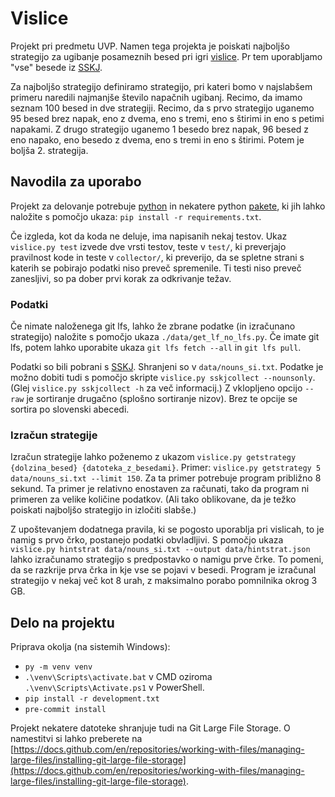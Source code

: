 # Vislice
Projekt pri predmetu UVP. Namen tega projekta je poiskati najboljšo strategijo za ugibanje posameznih besed pri igri [vislice](https://en.wikipedia.org/wiki/Hangman_(game)).
Pr tem uporabljamo "vse" besede iz [SSKJ](https://www.fran.si/iskanje?page=2&FilteredDictionaryIds=130&View=1&Query=*).

Za najboljšo strategijo definiramo strategijo, pri kateri bomo v najslabšem primeru naredili najmanjše število napačnih ugibanj.
Recimo, da imamo seznam 100 besed in dve strategiji. Recimo, da s prvo strategijo uganemo 95 besed brez napak, eno z dvema,
eno s tremi, eno s štirimi in eno s petimi napakami. Z drugo strategijo uganemo 1 besedo brez napak, 96 besed z eno napako, eno besedo
z dvema, eno s tremi in eno s štirimi. Potem je boljša 2. strategija.

## Navodila za uporabo
Projekt za delovanje potrebuje [python](https://www.python.org/) in nekatere
python [pakete](requirements.txt), ki jih lahko naložite s pomočjo ukaza:
`pip install -r requirements.txt`.

Če izgleda, kot da koda ne deluje, ima napisanih nekaj testov. Ukaz `vislice.py test`
izvede dve vrsti testov, teste v `test/`, ki preverjajo pravilnost kode in teste v `collector/`,
ki preverijo, da se spletne strani s katerih se pobirajo podatki niso preveč spremenile.
Ti testi niso preveč zanesljivi, so pa dober prvi korak za odkrivanje težav.

### Podatki
Če nimate naloženega git lfs, lahko že zbrane podatke (in izračunano strategijo) naložite s pomočjo ukaza `./data/get_lf_no_lfs.py`. Če imate git lfs, potem lahko uporabite ukaza
`git lfs fetch --all` in `git lfs pull`.

Podatki so bili pobrani s [SSKJ](https://www.fran.si/iskanje?FilteredDictionaryIds=130&View=1&Query=%2A). Shranjeni
so v `data/nouns_si.txt`. Podatke je možno dobiti tudi s pomočjo skripte `vislice.py sskjcollect --nounsonly`. (Glej
`vislice.py sskjcollect -h` za več informacij.) Z vklopljeno opcijo `--raw` je sortiranje drugačno (splošno sortiranje nizov).
Brez te opcije se sortira po slovenski abecedi.

### Izračun strategije
Izračun strategije lahko poženemo z ukazom `vislice.py getstrategy {dolzina_besed} {datoteka_z_besedami}`.
Primer: `vislice.py getstrategy 5 data/nouns_si.txt --limit 150`. Za ta primer potrebuje program približno
8 sekund. Ta primer je relativno enostaven za računati, tako da program ni primeren za velike količine podatkov.
(Ali tako oblikovane, da je težko poiskati najboljšo strategijo in izločiti slabše.)

Z upoštevanjem dodatnega pravila, ki se pogosto uporablja pri vislicah, to je namig s prvo črko, postanejo podatki obvladljivi.
S pomočjo ukaza `vislice.py hintstrat data/nouns_si.txt --output data/hintstrat.json` lahko izračunamo strategijo
s predpostavko o namigu prve črke. To pomeni, da se razkrije prva črka in kje vse se pojavi v besedi. Program je
izračunal strategijo v nekaj več kot 8 urah, z maksimalno porabo pomnilnika okrog 3 GB.

## Delo na projektu
Priprava okolja (na sistemih Windows):
* `py -m venv venv`
* `.\venv\Scripts\activate.bat` v CMD oziroma `.\venv\Scripts\Activate.ps1` v PowerShell.
* `pip install -r development.txt`
* `pre-commit install`

Projekt nekatere datoteke shranjuje tudi na Git Large File Storage. O namestitvi si lahko
preberete na [https://docs.github.com/en/repositories/working-with-files/managing-large-files/installing-git-large-file-storage](https://docs.github.com/en/repositories/working-with-files/managing-large-files/installing-git-large-file-storage).
